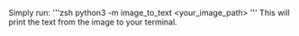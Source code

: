 Simply run: 
'''zsh
python3 -m image_to_text <your_image_path>
'''
This will print the text from the image to your terminal.